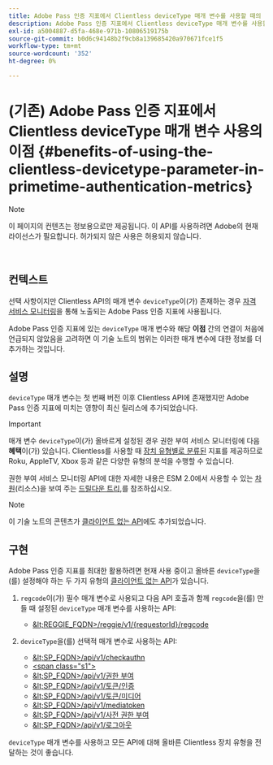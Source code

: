 ```yaml
---
title: Adobe Pass 인증 지표에서 Clientless deviceType 매개 변수를 사용할 때의 이점
description: Adobe Pass 인증 지표에서 Clientless deviceType 매개 변수를 사용할 때의 이점
exl-id: a5004887-d5fa-468e-971b-10806519175b
source-git-commit: b0d6c94148b2f9cb8a139685420a970671fce1f5
workflow-type: tm+mt
source-wordcount: '352'
ht-degree: 0%

---
```


# (기존) Adobe Pass 인증 지표에서 Clientless deviceType 매개 변수 사용의 이점 {#benefits-of-using-the-clientless-devicetype-parameter-in-primetime-authentication-metrics}

>[!NOTE]
>
>이 페이지의 컨텐츠는 정보용으로만 제공됩니다. 이 API를 사용하려면 Adobe의 현재 라이선스가 필요합니다. 허가되지 않은 사용은 허용되지 않습니다.

</br>

## 컨텍스트

선택 사항이지만 Clientless API의 매개 변수 `deviceType`이(가) 존재하는 경우 [자격 서비스 모니터링](/help/authentication/integration-guide-programmers/features-premium/esm/entitlement-service-monitoring-overview.md)을 통해 노출되는 Adobe Pass 인증 지표에 사용됩니다.

Adobe Pass 인증 지표에 있는 `deviceType` 매개 변수와 해당 **이점** 간의 연결이 처음에 언급되지 않았음을 고려하면 이 기술 노트의 범위는 이러한 매개 변수에 대한 정보를 더 추가하는 것입니다.

## 설명

`deviceType` 매개 변수는 첫 번째 버전 이후 Clientless API에 존재했지만 Adobe Pass 인증 지표에 미치는 영향이 최신 릴리스에 추가되었습니다.



>[!IMPORTANT]
>
>매개 변수 `deviceType`이(가) 올바르게 설정된 경우 권한 부여 서비스 모니터링에 다음 **혜택**&#x200B;이(가) 있습니다. Clientless를 사용할 때 [장치 유형별로 분류된](/help/authentication/integration-guide-programmers/features-premium/esm/entitlement-service-monitoring-overview.md#clientless_device_type) 지표를 제공하므로 Roku, AppleTV, Xbox 등과 같은 다양한 유형의 분석을 수행할 수 있습니다.


권한 부여 서비스 모니터링 API에 대한 자세한 내용은 ESM 2.0에서 사용할 수 있는 [차원](/help/authentication/integration-guide-programmers/features-premium/esm/entitlement-service-monitoring-overview.md#esm_dimensions)(리소스)을 보여 주는 [드릴다운 트리,](/help/authentication/integration-guide-programmers/features-premium/esm/entitlement-service-monitoring-api.md#drill-down_tree)를 참조하십시오.

>[!NOTE]
>
>이 기술 노트의 콘텐츠가 [클라이언트 없는 API](#clientless_device_type)에도 추가되었습니다.




## 구현

Adobe Pass 인증 지표를 최대한 활용하려면 현재 사용 중이고 올바른 `deviceType`을(를) 설정해야 하는 두 가지 유형의 [클라이언트 없는 API](#web_srvs_summary)가 있습니다.

1. `regcode`이(가) 필수 매개 변수로 사용되고 다음 API 호출과 함께 `regcode`을(를) 만들 때 설정된 `deviceType` 매개 변수를 사용하는 API:
   - [\&lt;REGGIE\_FQDN\>/reggie/v1/{requestorId}/regcode](#reg_serv)

1. `deviceType`을(를) 선택적 매개 변수로 사용하는 API:
   - [\&lt;SP\_FQDN\>/api/v1/checkauthn](#check_authn_token)
   - [&lt;span class=&quot;s1&quot;>](#retrieve_authn_token)
   - [\&lt;SP\_FQDN\>/api/v1/권한 부여](#init_authz)
   - [\&lt;SP\_FQDN\>/api/v1/토큰/인증](#retrieve_authz_token)
   - [\&lt;SP\_FQDN\>/api/v1/토큰/미디어](#short_media)
   - [\&lt;SP\_FQDN\>/api/v1/mediatoken](#short_media)
   - [\&lt;SP\_FQDN\>/api/v1/사전 권한 부여](#PreAuthZ_Resources)
   - [\&lt;SP\_FQDN\>/api/v1/로그아웃](#init_logout)

`deviceType` 매개 변수를 사용하고 모든 API에 대해 올바른 Clientless 장치 유형을 전달하는 것이 좋습니다.
